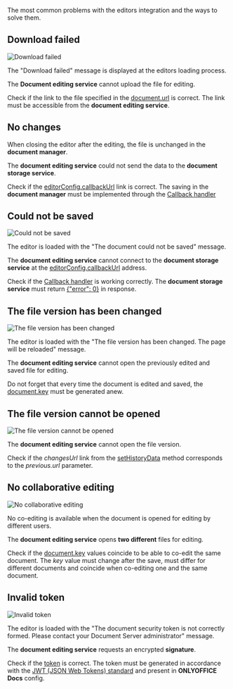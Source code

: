 The most common problems with the editors integration and the ways to solve them.

## Download failed

![Download failed](/assets/images/editor/e-download.png)

The "Download failed" message is displayed at the editors loading process.

The **Document editing service** cannot upload the file for editing.

Check if the link to the file specified in the [document.url](../../Usage%20API/Config/Document/index.md#url) is correct. The link must be accessible from the **document editing service**.

## No changes

When closing the editor after the editing, the file is unchanged in the **document manager**.

The **document editing service** could not send the data to the **document storage service**.

Check if the [editorConfig.callbackUrl](../../Usage%20API/Config/Editor/index.md#callbackurl) link is correct. The saving in the **document manager** must be implemented through the [Callback handler](../../Usage%20API/Callback%20handler/index.md#net-c-document-save-example)

## Could not be saved

![Could not be saved](/assets/images/editor/e-error0.png)

The editor is loaded with the "The document could not be saved" message.

The **document editing service** cannot connect to the **document storage service** at the [editorConfig.callbackUrl](../../Usage%20API/Config/Editor/index.md#callbackurl) address.

Check if the [Callback handler](../../Usage%20API/Callback%20handler/index.md#net-c-document-save-example) is working correctly. The **document storage service** must return [{"error": 0}](../../Usage%20API/Callback%20handler/index.md#response-from-the-document-storage-service) in response.

## The file version has been changed

![The file version has been changed](/assets/images/editor/e-key.png)

The editor is loaded with the "The file version has been changed. The page will be reloaded" message.

The **document editing service** cannot open the previously edited and saved file for editing.

Do not forget that every time the document is edited and saved, the [document.key](../../Usage%20API/Config/Document/index.md#key) must be generated anew.

## The file version cannot be opened

![The file version cannot be opened](/assets/images/editor/changes-url.png)

The **document editing service** cannot open the file version.

Check if the *changesUrl* link from the [setHistoryData](../../Usage%20API/Methods/index.md#sethistorydata) method corresponds to the *previous.url* parameter.

## No collaborative editing

![No collaborative editing](/assets/images/editor/e-coedit.png)

No co-editing is available when the document is opened for editing by different users.

The **document editing service** opens **two different** files for editing.

Check if the [document.key](../../Usage%20API/Config/Document/index.md#key) values coincide to be able to co-edit the same document. The *key* value must change after the save, must differ for different documents and coincide when co-editing one and the same document.

## Invalid token

![Invalid token](/assets/images/editor/e-token.png)

The editor is loaded with the "The document security token is not correctly formed. Please contact your Document Server administrator" message.

The **document editing service** requests an encrypted **signature**.

Check if the [token](../../Usage%20API/Config/index.md#token) is correct. The token must be generated in accordance with the [JWT (JSON Web Tokens) standard](../../Get%20Started/How%20It%20Works/Security/index.md) and present in **ONLYOFFICE Docs** config.
